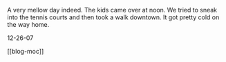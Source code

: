 A very mellow day indeed. The kids came over at noon. We tried to sneak into the tennis courts and then took a walk downtown. It got pretty cold on the way home.

12-26-07

[[blog-moc]]
